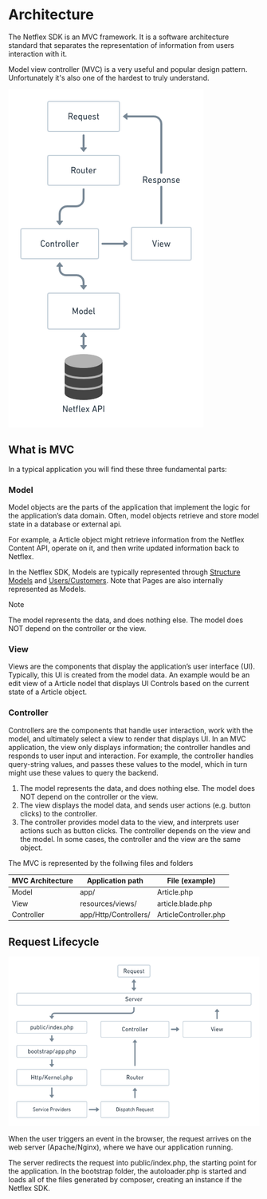 # Architecture

The Netflex SDK is an MVC framework. It is a software architecture standard that separates the representation of information from users interaction with it.

Model view controller (MVC) is a very useful and popular design pattern. Unfortunately it's also one of the hardest to truly understand.

![MVC architecture](../assets/mvc.png)

## What is MVC

In a typical application you will find these three fundamental parts:

### Model
Model objects are the parts of the application that implement the logic for the application’s data domain. Often, model objects retrieve and store model state in a database or external api.

For example, a Article object might retrieve information from the Netflex Content API, operate on it, and then write updated information back to Netflex.

In the Netflex SDK, Models are typically represented through [Structure Models](/docs/models.md) and [Users/Customers](/docs/authentication.md). Note that Pages are also internally represented as Models.


> [!NOTE]
> The model represents the data, and does nothing else. The model does NOT depend on the controller or the view.

### View
Views are the components that display the application’s user interface (UI). Typically, this UI is created from the model data. An example would be an edit view of a Article nodel that displays UI Controls based on the current state of a Article object.

### Controller
Controllers are the components that handle user interaction, work with the model, and ultimately select a view to render that displays UI. In an MVC application, the view only displays information; the controller handles and responds to user input and interaction. For example, the controller handles query-string values, and passes these values to the model, which in turn might use these values to query the backend.

1. The model represents the data, and does nothing else. The model does NOT depend on the controller or the view.
2. The view displays the model data, and sends user actions (e.g. button clicks) to the controller.
3. The controller provides model data to the view, and interprets user actions such as button clicks. The controller depends on the view and the model. In some cases, the controller and the view are the same object.

The MVC is represented by the follwing files and folders

| MVC Architecture | Application path      | File (example)        |
|------------------|-----------------------|-----------------------|
|            Model |                app/   |           Article.php |
|             View |      resources/views/ |     article.blade.php |
|       Controller | app/Http/Controllers/ | ArticleController.php |

## Request Lifecycle

![Request lifecycle](../assets/lifecycle.png)

When the user triggers an event in the browser, the request arrives on the web server (Apache/Nginx), where we have our application running.

The server redirects the request into public/index.php, the starting point for the application.
In the bootstrap folder, the autoloader.php is started and loads all of the files generated by composer, creating an instance if the Netflex SDK.
